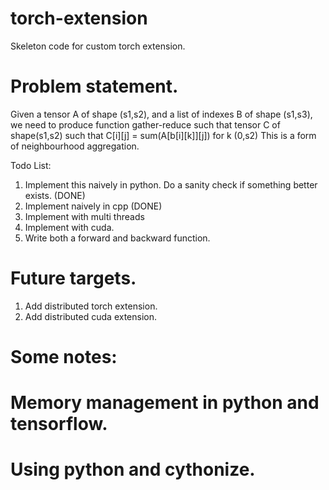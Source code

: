 # torch-extension
Skeleton code for custom torch extension.

# Problem statement.

Given a tensor A of shape (s1,s2), and a list of indexes B of shape (s1,s3), we need to produce
function gather-reduce such that tensor C of shape(s1,s2) such that
C[i][j] = sum(A[b[i][k]][j]) for k (0,s2)
This is a form of neighbourhood aggregation.


Todo List:

1. Implement this naively in python. Do a sanity check if something better exists. (DONE)
2. Implement naively in cpp (DONE)
3. Implement with multi threads 
4. Implement with cuda.
5. Write both a forward and backward function.

# Future targets.
1. Add distributed torch extension.
2. Add distributed cuda extension.

# Some notes:
# Memory management in python and tensorflow.
# Using python and cythonize.
